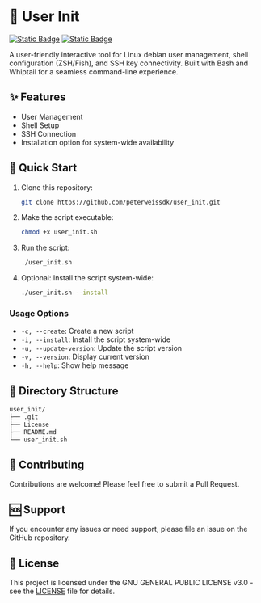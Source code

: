 # 💾 User Init

[![Static Badge](https://img.shields.io/badge/Linux-Debian-white?style=flat&logo=linux&logoColor=white&logoSize=auto&labelColor=black)](https://www.linux.org/)
[![Static Badge](https://img.shields.io/badge/Bash-script-white?style=flat&logo=gnubash&logoColor=white&logoSize=auto&labelColor=black)](https://www.gnu.org/software/bash/)

A user-friendly interactive tool for Linux debian user management, shell configuration (ZSH/Fish), and SSH key connectivity. Built with Bash and Whiptail for a seamless command-line experience.

## ✨ Features
- User Management
- Shell Setup
- SSH Connection
- Installation option for system-wide availability

## 🚀 Quick Start
1. Clone this repository:
   ```bash
   git clone https://github.com/peterweissdk/user_init.git
   ```

2. Make the script executable:
   ```bash
   chmod +x user_init.sh
   ```

3. Run the script:
   ```bash
   ./user_init.sh
   ```

4. Optional: Install the script system-wide:
   ```bash
   ./user_init.sh --install
   ```
### Usage Options
- `-c, --create`: Create a new script
- `-i, --install`: Install the script system-wide
- `-u, --update-version`: Update the script version
- `-v, --version`: Display current version
- `-h, --help`: Show help message

## 📝 Directory Structure
```bash
user_init/
├── .git
├── License
├── README.md
└── user_init.sh
```

## 🤝 Contributing

Contributions are welcome! Please feel free to submit a Pull Request.

## 🆘 Support

If you encounter any issues or need support, please file an issue on the GitHub repository.

## 📄 License

This project is licensed under the GNU GENERAL PUBLIC LICENSE v3.0 - see the [LICENSE](LICENSE) file for details.